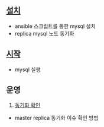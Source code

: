 ## [설치](./ansible_install/readme.md)
- ansible 스크립트를 통한 mysql 설치 
- replica mysql 노드 동기화

## [시작](start.md)
- mysql 실행

## 운영
1) [동기화 확인](./operation/check_sync.md)
- master replica 동기화 이슈 확인 방법
